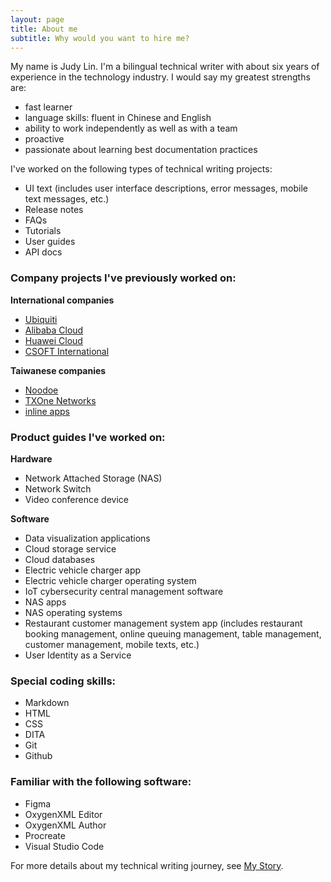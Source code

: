 ```yaml
---
layout: page
title: About me
subtitle: Why would you want to hire me?
---
```


My name is Judy Lin. I'm a bilingual technical writer with about six years of experience in the technology industry. I would say my greatest strengths are:

- fast learner
- language skills: fluent in Chinese and English
- ability to work independently as well as with a team
- proactive
- passionate about learning best documentation practices

I've worked on the following types of technical writing projects:

- UI text 
(includes user interface descriptions, error messages, mobile text messages, etc.)
- Release notes
- FAQs
- Tutorials
- User guides
- API docs

### Company projects I've previously worked on:
**International companies**
- [Ubiquiti](https://ui.com/introduction)
- [Alibaba Cloud](https://www.alibabacloud.com/en/product/datav?_p_lc=1)
- [Huawei Cloud](https://www.huaweicloud.com/intl/en-us/)
- [CSOFT International](https://www.csoftintl.com/?gad_source=1&gclid=Cj0KCQjw4MSzBhC8ARIsAPFOuyWJoiYT1gedIhZhU-Bm4NsuUyY1mfNl0wtocEPpp27G7IaTkFXPoWEaAnbrEALw_wcB)

**Taiwanese companies**
- [Noodoe](https://www.noodoe.com/)
- [TXOne Networks](https://www.txone.com/products/cps-protection-platform/sageone/)
- [inline apps](https://inline.app/)

### Product guides I've worked on:
**Hardware**
- Network Attached Storage (NAS)
- Network Switch
- Video conference device

**Software**
- Data visualization applications
- Cloud storage service
- Cloud databases
- Electric vehicle charger app
- Electric vehicle charger operating system
- IoT cybersecurity central management software
- NAS apps
- NAS operating systems
- Restaurant customer management system app (includes restaurant booking management, online queuing management, table management, customer management, mobile texts, etc.)
- User Identity as a Service 
### Special coding skills:
- Markdown
- HTML
- CSS
- DITA 
- Git
- Github
### Familiar with the following software: 
- Figma
- OxygenXML Editor
- OxygenXML Author
- Procreate
- Visual Studio Code

For more details about my technical writing journey, see [My Story](my_story.md).